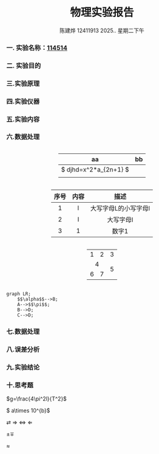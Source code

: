 <style>
.center{
    width:auto;
    display:table;
    margin-left: auto;
    margin-right: auto;
}

</style>

# <center>物理实验报告 </center>
 <center>陈建烨 12411913 2025.. 星期二下午</center> <!---这里是姓名栏--->

### 一. 实验名称：<u>114514</u>
<!---课程名称写<u>和</u>之间--->
### 二. 实验目的 


### 三.实验原理

### 四.实验仪器

### 五.实验内容

### 六.数据处理
<div class="center">

| aa | bb |
|:---:|:---:|
| $ djhd=x^2*a_{2n+1} $  |   |
|    |    |
</div>

<div class="center">

|   序号   |   内容  |        描述         |
|  :---:  |  :---:  |  :---------------:  |
|    1    |    l    |  大写字母L的小写字母l |
|    2    |    I    |      大写字母I       |
|    3    |    1    |        数字1       |

</div>

<div class="center"><table>
    <tr>
        <td>1</td>
        <td>2</td>
        <td>3</td>
    </tr>
    <tr>
        <td colspan=2><center>4</center></td>
        <td rowspan=2><center>5</center></td>
    </tr>
    <tr>
        <td>6</td>
        <td>7</td>
    </td>

</table></div>


 
```mermaid
graph LR;
    $$\alpha$$-->B;
    A-->$$\pi$$;
    B-->D;
    C-->D;
```



### 七.数据处理

### 八.误差分析

### 九.实验结论

### 十.思考题



$g=\frac{4\pi^2l}{T^2}$

$ a\times 10^{b}$

$\rightleftarrows$
$\Rightarrow$
$\Leftrightarrow$
$\Leftarrow$

$\pm \mp$

$\approx$
